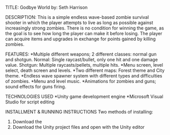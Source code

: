 TITLE: Godbye World
by: Seth Harrison

DESCRIPTION:
This is a simple endless wave-based zombie survival shooter in which the player attempts to live as long as possible against increasingly strong zombies. 
There is no condition for winning the game, as the goal is to see how long the player can make it before losing.
The player can acquire items and upgrades in exchange for points gained by killing zombies.

FEATURES:
*Multiple different weapons; 2 different classes: normal gun and shotgun.
  Normal: Single raycast/bullet, only one hit and one damage value.
  Shotgun: Multiple raycasts/pellets, multiple hits.
*Menu screen, level select, death screen and levels.
*Two different maps: Forest theme and City theme.
*Endless wave spawner system with different types and difficulties of zombies.
*Menu and level music.
*Animations for zombies and guns; sound effects for guns firing.

TECHNOLOGIES USED
*Unity game development engine
*Microsoft Visual Studio for script editing

INSTALLMENT & RUNNING INSTRUCTIONS
Two methods of installing:
1. Download the 
2. Download the Unity project files and open with the Unity editor
